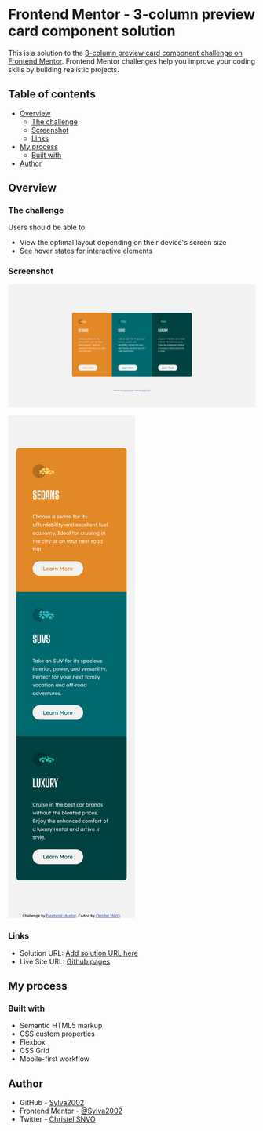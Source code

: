 # Frontend Mentor - 3-column preview card component solution

This is a solution to the [3-column preview card component challenge on Frontend Mentor](https://www.frontendmentor.io/challenges/3column-preview-card-component-pH92eAR2-). Frontend Mentor challenges help you improve your coding skills by building realistic projects.

## Table of contents

- [Overview](#overview)
  - [The challenge](#the-challenge)
  - [Screenshot](#screenshot)
  - [Links](#links)
- [My process](#my-process)
  - [Built with](#built-with)
- [Author](#author)

## Overview

### The challenge

Users should be able to:

- View the optimal layout depending on their device's screen size
- See hover states for interactive elements

### Screenshot

![Screenshot-3-column-preview-card-component-desktop](./screenshot/Screenshot-3-column-preview-card-component-desktop.png)

![Screenshot-3-column-preview-card-component-desktop](./screenshot/Screenshot-3-column-preview-card-component-mobile.png)

### Links

- Solution URL: [Add solution URL here](https://your-solution-url.com)
- Live Site URL: [Github pages](https://sylva2002.github.io/3-column-preview-card-component-main/)

## My process

### Built with

- Semantic HTML5 markup
- CSS custom properties
- Flexbox
- CSS Grid
- Mobile-first workflow

## Author

- GitHub - [Sylva2002](https://github.com/Sylva2002)
- Frontend Mentor - [@Sylva2002](https://www.frontendmentor.io/profile/Sylva2002)
- Twitter - [Christel SNVO](https://twitter.com/ChristelSnvo)
